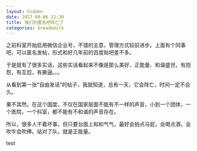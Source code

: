 ```yaml
---
layout: hidden
date: 2017-09-06 22:30
title: 我们的匿名吧阵亡了
categories: bread&milk
---
```

之前科室开始启用微信企业号，不错的主意，管理方式较前进步。上面有个同事吧，可以匿名发帖，形式和好几年前的百度贴吧差不多。

于是就有了很多实话，这些实话看起来不像是那么美好、正能量、和谐盛世。有抱怨，有互怼，有撕逼。。。

从看到第一张“自由发话”的帖子，我就知道，总有一天，它会阵亡，时间一定不会久。

果不其然。在这个国度，不仅在国家层面不能有不一样的声音，小到一个团体，一个医院，一个科室，都不能有不和谐的声音存在。

所以，很多人干着坏事，但只要台面上和和气气，最好会拍点马屁，会喝点酒，会吹牛会吹捧。站对了队，就是正能量。

test
